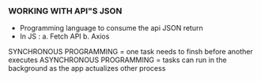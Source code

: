 ### WORKING WITH API"S JSON 
- Programming language to consume the api JSON return
- In JS : 
 a. Fetch API 
 b. Axios

 SYNCHRONOUS PROGRAMMING = one task needs to finsh before another executes 
 ASYNCHRONOUS PROGRAMMING = tasks can run in the background as the app actualizes other process 